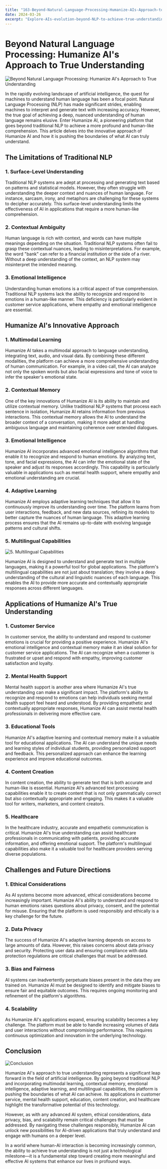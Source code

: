 ```yaml
---
title: "163-Beyond-Natural-Language-Processing-Humanize-AIs-Approach-to-True-Understanding"
date: 2024-03-26
excerpt: "Explore-AIs-evolution-beyond-NLP-to-achieve-true-understanding-by-humanizing-its-approach"
---
```


# Beyond Natural Language Processing: Humanize AI's Approach to True Understanding

![Beyond Natural Language Processing: Humanize AI's Approach to True Understanding](/images/20.jpeg)


In the rapidly evolving landscape of artificial intelligence, the quest for machines to understand human language has been a focal point. Natural Language Processing (NLP) has made significant strides, enabling machines to interpret and generate text with increasing accuracy. However, the true goal of achieving a deep, nuanced understanding of human language remains elusive. Enter Humanize AI, a pioneering platform that goes beyond traditional NLP to achieve a more profound and human-like comprehension. This article delves into the innovative approach of Humanize AI and how it is pushing the boundaries of what AI can truly understand.

## The Limitations of Traditional NLP

### 1. Surface-Level Understanding

Traditional NLP systems are adept at processing and generating text based on patterns and statistical models. However, they often struggle with understanding the deeper context and nuances of human language. For instance, sarcasm, irony, and metaphors are challenging for these systems to decipher accurately. This surface-level understanding limits the effectiveness of AI in applications that require a more human-like comprehension.

### 2. Contextual Ambiguity

Human language is rich with context, and words can have multiple meanings depending on the situation. Traditional NLP systems often fail to grasp these contextual nuances, leading to misinterpretations. For example, the word "bank" can refer to a financial institution or the side of a river. Without a deep understanding of the context, an NLP system may misinterpret the intended meaning.

### 3. Emotional Intelligence

Understanding human emotions is a critical aspect of true comprehension. Traditional NLP systems lack the ability to recognize and respond to emotions in a human-like manner. This deficiency is particularly evident in customer service applications, where empathy and emotional intelligence are essential.

## Humanize AI's Innovative Approach

### 1. Multimodal Learning

Humanize AI takes a multimodal approach to language understanding, integrating text, audio, and visual data. By combining these different modalities, the platform can achieve a more comprehensive understanding of human communication. For example, in a video call, the AI can analyze not only the spoken words but also facial expressions and tone of voice to infer the speaker's emotional state.

### 2. Contextual Memory

One of the key innovations of Humanize AI is its ability to maintain and utilize contextual memory. Unlike traditional NLP systems that process each sentence in isolation, Humanize AI retains information from previous interactions. This contextual memory allows the AI to understand the broader context of a conversation, making it more adept at handling ambiguous language and maintaining coherence over extended dialogues.

### 3. Emotional Intelligence

Humanize AI incorporates advanced emotional intelligence algorithms that enable it to recognize and respond to human emotions. By analyzing text, tone, and facial expressions, the AI can infer the emotional state of the speaker and adjust its responses accordingly. This capability is particularly valuable in applications such as mental health support, where empathy and emotional understanding are crucial.

### 4. Adaptive Learning

Humanize AI employs adaptive learning techniques that allow it to continuously improve its understanding over time. The platform learns from user interactions, feedback, and new data sources, refining its models to better capture the nuances of human language. This adaptive learning process ensures that the AI remains up-to-date with evolving language patterns and cultural shifts.

### 5. Multilingual Capabilities

![5. Multilingual Capabilities](/images/08.jpeg)


Humanize AI is designed to understand and generate text in multiple languages, making it a powerful tool for global applications. The platform's multilingual capabilities are not just about translation; they involve a deep understanding of the cultural and linguistic nuances of each language. This enables the AI to provide more accurate and contextually appropriate responses across different languages.

## Applications of Humanize AI's True Understanding

### 1. Customer Service

In customer service, the ability to understand and respond to customer emotions is crucial for providing a positive experience. Humanize AI's emotional intelligence and contextual memory make it an ideal solution for customer service applications. The AI can recognize when a customer is frustrated or upset and respond with empathy, improving customer satisfaction and loyalty.

### 2. Mental Health Support

Mental health support is another area where Humanize AI's true understanding can make a significant impact. The platform's ability to recognize and respond to emotions can help individuals seeking mental health support feel heard and understood. By providing empathetic and contextually appropriate responses, Humanize AI can assist mental health professionals in delivering more effective care.

### 3. Educational Tools

Humanize AI's adaptive learning and contextual memory make it a valuable tool for educational applications. The AI can understand the unique needs and learning styles of individual students, providing personalized support and feedback. This personalized approach can enhance the learning experience and improve educational outcomes.

### 4. Content Creation

In content creation, the ability to generate text that is both accurate and human-like is essential. Humanize AI's advanced text processing capabilities enable it to create content that is not only grammatically correct but also contextually appropriate and engaging. This makes it a valuable tool for writers, marketers, and content creators.

### 5. Healthcare

In the healthcare industry, accurate and empathetic communication is critical. Humanize AI's true understanding can assist healthcare professionals in communicating with patients, providing accurate information, and offering emotional support. The platform's multilingual capabilities also make it a valuable tool for healthcare providers serving diverse populations.

## Challenges and Future Directions

### 1. Ethical Considerations

As AI systems become more advanced, ethical considerations become increasingly important. Humanize AI's ability to understand and respond to human emotions raises questions about privacy, consent, and the potential for misuse. Ensuring that the platform is used responsibly and ethically is a key challenge for the future.

### 2. Data Privacy

The success of Humanize AI's adaptive learning depends on access to large amounts of data. However, this raises concerns about data privacy and security. Protecting user data and ensuring compliance with data protection regulations are critical challenges that must be addressed.

### 3. Bias and Fairness

AI systems can inadvertently perpetuate biases present in the data they are trained on. Humanize AI must be designed to identify and mitigate biases to ensure fair and equitable outcomes. This requires ongoing monitoring and refinement of the platform's algorithms.

### 4. Scalability

As Humanize AI's applications expand, ensuring scalability becomes a key challenge. The platform must be able to handle increasing volumes of data and user interactions without compromising performance. This requires continuous optimization and innovation in the underlying technology.

## Conclusion

![Conclusion](/images/22.jpeg)


Humanize AI's approach to true understanding represents a significant leap forward in the field of artificial intelligence. By going beyond traditional NLP and incorporating multimodal learning, contextual memory, emotional intelligence, adaptive learning, and multilingual capabilities, the platform is pushing the boundaries of what AI can achieve. Its applications in customer service, mental health support, education, content creation, and healthcare highlight the transformative potential of this technology.

However, as with any advanced AI system, ethical considerations, data privacy, bias, and scalability remain critical challenges that must be addressed. By navigating these challenges responsibly, Humanize AI can unlock new possibilities for AI-driven applications that truly understand and engage with humans on a deeper level.

In a world where human-AI interaction is becoming increasingly common, the ability to achieve true understanding is not just a technological milestone—it is a fundamental step toward creating more meaningful and effective AI systems that enhance our lives in profound ways.